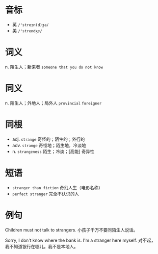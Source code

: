 # 音标

- 英 `/'streɪn(d)ʒə/`
- 美 `/'strendʒɚ/`

# 词义

n. 陌生人；新来者
`someone that you do not know`

# 同义

n. 陌生人；外地人；局外人
`provincial` `foreigner`

# 同根

- adj. `strange` 奇怪的；陌生的；外行的
- adv. `strange` 奇怪地；陌生地，冷淡地
- n. `strangeness` 陌生；冷淡；[高能] 奇异性

# 短语

- `stranger than fiction` 奇幻人生（电影名称）
- `perfect stranger` 完全不认识的人

# 例句

Children must not talk to strangers.
小孩子千万不要同陌生人说话。

Sorry, I don't know where the bank is. I'm a stranger here myself.
对不起，我不知道银行在哪儿。我不是本地人。


